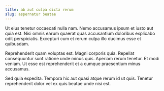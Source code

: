 ```yaml
---
title: ab aut culpa dicta rerum
slug: aspernatur beatae
---
```


Ut eius tenetur occaecati nulla nam. Nemo accusamus ipsum et iusto aut quia est. Nisi omnis earum quaerat quas accusantium doloribus explicabo odit perspiciatis. Excepturi cum et rerum culpa illo ducimus esse et quibusdam.

Reprehenderit quam voluptas est. Magni corporis quia. Repellat consequuntur sunt ratione unde minus quis. Aperiam rerum tenetur. Et modi veniam. Ut esse est reprehenderit et a cumque praesentium minus accusamus.

Sed quia expedita. Tempora hic aut quasi atque rerum id ut quis. Tenetur reprehenderit dolor vel ex quis beatae unde nisi est.
